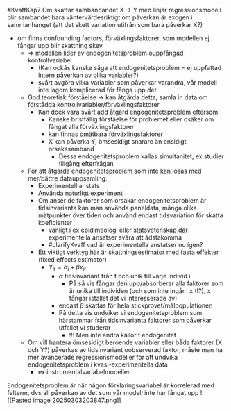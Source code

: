 #KvaffKap7
Om skattar sambandandet X -> Y med linjär regressionsmodell blir sambandet bara väntervärdesriktigt om påverkan är exogen i sammanhanget (att det skett variation utifrån som bara påverkar X?)
- om finns confounding factors, förväxlingsfaktorer, som modellen ej fångar upp blir skattning skev
	- => modellen lider av endogenitetsproblem ouppfångad kontrollvariabel
		- (Kan ockås kanske säga att endogenitetsproblem = ej uppfattad intern påverkan av olika variabler?)
		- svårt avgöra vilka variabler som påverkar varandra, vår modell inte lagom komplicerad för fånga upp det
	- God teoretisk förståelse -> kan åtgärda detta, samla in data om förstådda kontrollvariabler/förväxlingsfaktorer
		- Kan dock vara svårt add åtgärd engogenitetsproblem eftersom:
			- Kanske bristfällig förståelse för problemet eller osäker om fångat alla förväxlingsfaktorer
			- kan finnas omätbara förväxlingsfaktorer
			- X kan påverka Y, ömsesidigt snarare än ensidigt orsakssamband
				- Dessa endogenitetsproblem kallas simultanitet, ex studier tillgång efterfrågan
	- För att åtgärda endogenitetsproblem som inte kan lösas med mer/bättre datauppsamling:
		- Experimentell anstats
		- Använda naturligt experiment
		- Om anser de faktorer som orsakar endogenitetsproblem är tidsinvarianta kan man använda paneldata, många olika mätpunkter över tiden och använd endast tidsvariation för skatta koeficienter
			- vanligt i ex epidimeologi eller statsvetenskap där experimentella ansatser svåra att ådstakomma
			- #clarifyKvaff vad är experimentella anstatser nu igen?
		- Ett viktigt verktyg här är skattningsestimator med fasta effekter (fixed effects estimator)
			- $Y_{it} = \alpha_{i} + \beta x_{it}$
				- $\alpha$ tidsinvariant från t och unik till varje individ i
					- På så vis fångar den upp/absorberar alla faktorer som är unika till individen (och som inte ingår i x (!?), x fångar istället det vi interesserade av)
				- endast $\beta$ skattas för hela stickprovet/målpopulationen
				- På detta vis undviker vi endogenitetsproblem som härstammar från tidsinvarianta faktorer som påverkar utfallet vi studerar
					- !!! Men inte andra källor t endogenitet
	- Om vill hantera ömsesidigt beroende variabler eller båda faktorer (X och Y?) påverkas av tidsinvariant oobserverad faktor, måste man ha mer avancerade regressionsmodeller för att undvika endogenitetsproblem i kvasi-experimentella data
		- ex instrumentalvariabelmodeller


Endogenitetsproblem är när någon förklaringsvariabel är korrelerad med felterm, dvs all påverkan av det som vår modell inte har fångat upp
![[Pasted image 20250303203847.png]]